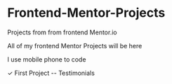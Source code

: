 # Frontend-Mentor-Projects
Projects from from frontend Mentor.io

All of my frontend Mentor Projects will be here

I use mobile phone to code 

✓ First Project -- Testimonials
